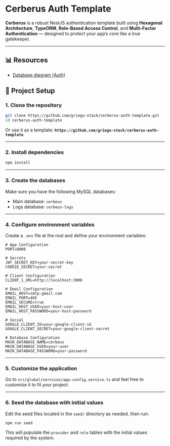 # Cerberus Auth Template

**Cerberus** is a robust NestJS authentication template built using **Hexagonal Architecture**, **TypeORM**, **Role-Based Access Control**, and **Multi-Factor Authentication** — designed to protect your app’s core like a true gatekeeper.

---

## 📊 Resources

- [Database diagram (Auth)](https://dbdesigner.page.link/uFMNCMAJ2JCUsJko7)

## 🚀 Project Setup

### 1. Clone the repository

```bash
git clone https://github.com/griego-stack/cerberus-auth-template.git
cd cerberus-auth-template
```

Or use it as a template:
**`https://github.com/griego-stack/cerberus-auth-template`**

---

### 2. Install dependencies

```bash
npm install
```

---

### 3. Create the databases

Make sure you have the following MySQL databases:

- Main database: `cerbeus`
- Logs database: `cerbeus-logs`

---

### 4. Configure environment variables

Create a `.env` file at the root and define your environment variables:

```env
# App Configuration
PORT=8000

# Secrets
JWT_SECRET_KEY=your-secret-key
COOKIE_SECRET=your-secret

# Client Configuration
CLIENT_1_URL=http://localhost:3000

# Email Configuration
EMAIL_HOST=smtp.gmail.com
EMAIL_PORT=465
EMAIL_SECURE=true
EMAIL_HOST_USER=your-host-user
EMAIL_HOST_PASSWORD=your-host-password

# Social
GOOGLE_CLIENT_ID=your-google-client-id
GOOGLE_CLIENT_SECRET=your-google-client-secret

# Database Configuration
MAIN_DATABASE_NAME=cerbeus
MAIN_DATABASE_USER=your-user
MAIN_DATABASE_PASSWORD=your-password
```

---

### 5. Customize the application

Go to
`src/global/services/app-config.service.ts`
and feel free to customize it to fit your project.

---

### 6. Seed the database with initial values

Edit the seed files located in the `seed/` directory as needed, then run:

```bash
npm run seed
```

This will populate the `provider` and `role` tables with the initial values required by the system.
